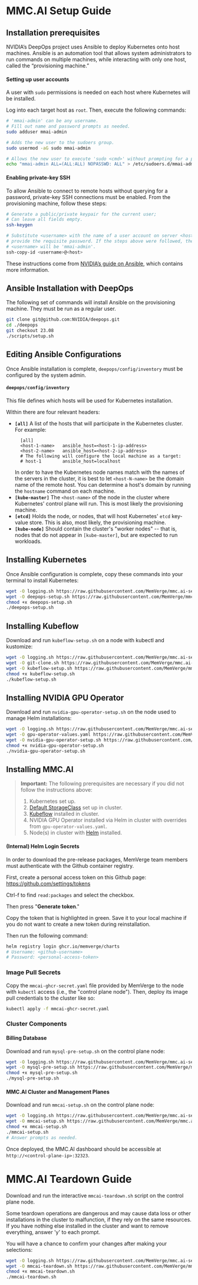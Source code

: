 # MMC.AI Setup Guide

## Installation prerequisites

NVIDIA’s DeepOps project uses Ansible to deploy Kubernetes onto host machines. Ansible is an automation tool that allows system administrators to run commands on multiple machines, while interacting with only one host, called the “provisioning machine.”

#### Setting up user accounts

A user with `sudo` permissions is needed on each host where Kubernetes will be installed.

Log into each target host as `root`. Then, execute the following commands:

```bash
# 'mmai-admin' can be any username.
# Fill out name and password prompts as needed.
sudo adduser mmai-admin

# Adds the new user to the sudoers group.
sudo usermod -aG sudo mmai-admin

# Allows the new user to execute 'sudo <cmd>' without prompting for a password.
echo "mmai-admin ALL=(ALL:ALL) NOPASSWD: ALL" > /etc/sudoers.d/mmai-admin
```

#### Enabling private-key SSH

To allow Ansible to connect to remote hosts without querying for a password, private-key SSH connections must be enabled. From the provisioning machine, follow these steps:
```bash
# Generate a public/private keypair for the current user;
# Can leave all fields empty.
ssh-keygen

# Substitute <username> with the name of a user account on server <host>;
# provide the requisite password. If the steps above were followed, then
# <username> will be 'mmai-admin'.
ssh-copy-id <username>@<host>
```

These instructions come from [NVIDIA’s guide on Ansible](https://github.com/NVIDIA/deepops/blob/master/docs/deepops/ansible.md#passwordless-configuration-using-ssh-keys), which contains more information.

## Ansible Installation with DeepOps

The following set of commands will install Ansible on the provisioning machine. They must be run as a regular user.
```bash
git clone git@github.com:NVIDIA/deepops.git
cd ./deepops
git checkout 23.08
./scripts/setup.sh
```

## Editing Ansible Configurations

Once Ansible installation is complete, `deepops/config/inventory` must be configured by the system admin.

#### `deepops/config/inventory`

This file defines which hosts will be used for Kubernetes installation.

Within there are four relevant headers:

- **`[all]`**
  A list of the hosts that will participate in the Kubernetes cluster.
  For example:
  ```
    [all]
    <host-1-name>   ansible_host=<host-1-ip-address>
    <host-2-name>   ansible_host=<host-2-ip-address>
    # The following will configure the local machine as a target:
    # host-1        ansible_host=localhost
  ```
  In order to have the Kubernetes node names match with the names of the servers in the cluster, it is best to let `<host-N-name>` be the domain name of the remote host. You can determine a host's domain by running the `hostname` command on each machine.
- **`[kube-master]`**
  The `<host-name>` of the node in the cluster where Kubernetes' control plane will run. This is most likely the provisioning machine.
- **`[etcd]`**
  Holds the node, or nodes, that will host Kubernetes' `etcd` key-value store. This is also, most likely, the provisioning machine.
- **`[kube-node]`**
  Should contain the cluster's "worker nodes" -- that is, nodes that do not appear in `[kube-master]`, but are expected to run workloads.

## Installing Kubernetes

Once Ansible configuration is complete, copy these commands into your terminal to install Kubernetes:
```bash
wget -O logging.sh https://raw.githubusercontent.com/MemVerge/mmc.ai-setup/main/logging.sh
wget -O deepops-setup.sh https://raw.githubusercontent.com/MemVerge/mmc.ai-setup/main/deepops-setup.sh
chmod +x deepops-setup.sh
./deepops-setup.sh
```

## Installing Kubeflow

Download and run `kubeflow-setup.sh` on a node with kubectl and kustomize:
```bash
wget -O logging.sh https://raw.githubusercontent.com/MemVerge/mmc.ai-setup/main/logging.sh
wget -O git-clone.sh https://raw.githubusercontent.com/MemVerge/mmc.ai-setup/main/git-clone.sh
wget -O kubeflow-setup.sh https://raw.githubusercontent.com/MemVerge/mmc.ai-setup/main/kubeflow-setup.sh
chmod +x kubeflow-setup.sh
./kubeflow-setup.sh
```
## Installing NVIDIA GPU Operator

Download and run `nvidia-gpu-operator-setup.sh` on the node used to manage Helm installations:
```bash
wget -O logging.sh https://raw.githubusercontent.com/MemVerge/mmc.ai-setup/main/logging.sh
wget -O gpu-operator-values.yaml https://raw.githubusercontent.com/MemVerge/mmc.ai-setup/main/gpu-operator-values.yaml
wget -O nvidia-gpu-operator-setup.sh https://raw.githubusercontent.com/MemVerge/mmc.ai-setup/main/nvidia-gpu-operator-setup.sh
chmod +x nvidia-gpu-operator-setup.sh
./nvidia-gpu-operator-setup.sh
```

## Installing MMC.AI

> **Important:**
> The following prerequisites are necessary if you did not follow the instructions above:
> 1. Kubernetes set up.
> 2. [Default StorageClass](https://kubernetes.io/docs/concepts/storage/storage-classes/#default-storageclass) set up in cluster.
> 3. [Kubeflow](https://www.kubeflow.org/docs/started/installing-kubeflow/) installed in cluster.
> 4. NVIDIA GPU Operator installed via Helm in cluster with overrides from `gpu-operator-values.yaml`.
> 5. Node(s) in cluster with [Helm](https://helm.sh/docs/intro/quickstart/) installed.

#### (Internal) Helm Login Secrets
In order to download the pre-release packages, MemVerge team members must authenticate with the Github container registry.

First, create a personal access token on this Github page: https://github.com/settings/tokens

Ctrl-f to find `read:packages` and select the checkbox.

Then press "**Generate token**."

Copy the token that is highlighted in green. Save it to your local machine if you do not want to create a new token during reinstallation.

Then run the following command:

``` bash
helm registry login ghcr.io/memverge/charts
# Username: <github-username>
# Password: <personal-access-token>
```

### Image Pull Secrets

Copy the `mmcai-ghcr-secret.yaml` file provided by MemVerge to the node with `kubectl` access (i.e., the "control plane node"). Then, deploy its image pull credentials to the cluster like so:
```bash
kubectl apply -f mmcai-ghcr-secret.yaml
```

### Cluster Components

#### Billing Database
Download and run `mysql-pre-setup.sh` on the control plane node:
```bash
wget -O logging.sh https://raw.githubusercontent.com/MemVerge/mmc.ai-setup/main/logging.sh
wget -O mysql-pre-setup.sh https://raw.githubusercontent.com/MemVerge/mmc.ai-setup/main/mysql-pre-setup.sh
chmod +x mysql-pre-setup.sh
./mysql-pre-setup.sh
```

#### MMC.AI Cluster and Management Planes
Download and run `mmcai-setup.sh` on the control plane node:
``` bash
wget -O logging.sh https://raw.githubusercontent.com/MemVerge/mmc.ai-setup/main/logging.sh
wget -O mmcai-setup.sh https://raw.githubusercontent.com/MemVerge/mmc.ai-setup/main/mmcai-setup.sh
chmod +x mmcai-setup.sh
./mmcai-setup.sh
# Answer prompts as needed.
```

Once deployed, the MMC.AI dashboard should be accessible at `http://<control-plane-ip>:32323`.


# MMC.AI Teardown Guide

Download and run the interactive `mmcai-teardown.sh` script on the control plane node.

Some teardown operations are dangerous and may cause data loss or other installations in the cluster to malfunction, if they rely on the same resources.
If you have nothing else installed in the cluster and want to remove everything, answer 'y' to each prompt.

You will have a chance to confirm your changes after making your selections:
```bash
wget -O logging.sh https://raw.githubusercontent.com/MemVerge/mmc.ai-setup/main/logging.sh
wget -O mmcai-teardown.sh https://raw.githubusercontent.com/MemVerge/mmc.ai-setup/main/mmcai-teardown.sh
chmod +x mmcai-teardown.sh
./mmcai-teardown.sh
```
